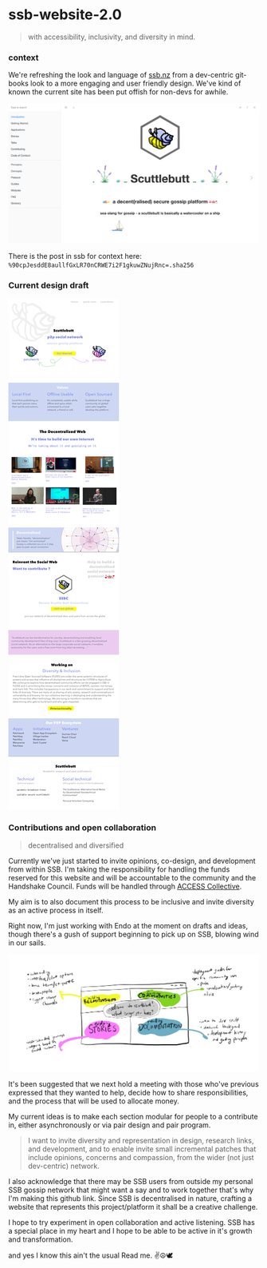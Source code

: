 # ssb-website-2.0

> with accessibility, inclusivity, and diversity in mind.

### context

We're refreshing the look and language of [ssb.nz](ssb.nz) from a dev-centric git-books look to a more engaging and user friendly design. We've kind of known the current site has been put offish for non-devs for awhile.

![scuttle site currently](./images/scuttlebutt_1.0.png)

There is the post in ssb for context here: `%90cpJesddE8aullfGxLR70nCRWE7i2F1gkuwZNujRnc=.sha256`

### Current design draft

![scuttle butt website draft](./images/site_draft.png)

### Contributions and open collaboration

> decentralised and diversified

Currently we've just started to invite opinions, co-design, and development from within SSB. I'm taking the responsibility for handling the funds reserved for this website and will be accountable to the community and the Handshake Council. Funds will be handled through [ACCESS Collective](https://opencollective.com/access).

My aim is to also document this process to be inclusive and invite diversity as an active process in itself.

Right now, I'm just working with Endo at the moment on drafts and ideas, though there's a gush of support beginning to pick up on SSB, blowing wind in our sails.

![endo draft](./images/endo_draft.jpeg)

It's been suggested that we next hold a meeting with those who've previous expressed that they wanted to help, decide how to share responsibilities, and the process that will be used to allocate money.

My current ideas is to make each section modular for people to a contribute in, either asynchronously or via pair design and pair program.

> I want to invite diversity and representation in design, research links, and development, and to enable invite small incremental patches that include opinions, concerns and compassion, from the wider (not just dev-centric) network.

I also acknowledge that there may be SSB users from outside my personal SSB gossip network that might want a say and to work together that's why I'm making this github link. Since SSB is decentralised in nature, crafting a website that represents this project/platform it shall be a creative challenge.   

I hope to try experiment in open collaboration and active listening. SSB has a special place in my heart and I hope to be able to be active in it's growth and transformation.

and yes I know this ain't the usual Read me. ✌️☮️🕊
